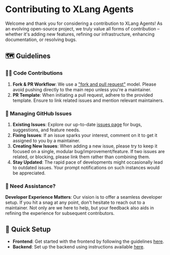 # Contributing to XLang Agents

Welcome and thank you for considering a contribution to XLang Agents! As an evolving open-source project, 
we truly value all forms of contribution – whether it's adding new features, 
refining our infrastructure, enhancing documentation, or resolving bugs.

## 🗺️ Guidelines

### 👩‍💻 Code Contributions

1. **Fork & PR Workflow**: We use a ["fork and pull request"](https://docs.github.com/en/get-started/quickstart/contributing-to-projects) model. Please avoid pushing directly to the main repo unless you're a maintainer.
3. **PR Template**: When initiating a pull request, adhere to the provided template. Ensure to link related issues and mention relevant maintainers.

### 🚩 Managing GitHub Issues

1. **Existing Issues**: Explore our up-to-date [issues page](https://github.com/langchain-ai/langchain/issues) for bugs, suggestions, and feature needs.
2. **Fixing Issues**: If an issue sparks your interest, comment on it to get it assigned to you by a maintainer.
3. **Creating New Issues**: When adding a new issue, please try to keep it focused on a single, modular bug/improvement/feature. If two issues are related, or blocking, please link them rather than combining them.
4. **Stay Updated**: The rapid pace of developments might occasionally lead to outdated issues. Your prompt notifications on such instances would be appreciated.

### 🙋 Need Assistance?

**Developer Experience Matters**: Our vision is to offer a seamless developer setup. If you hit a snag at any point, don't hesitate to reach out to a maintainer. Not only are we here to help, but your feedback also aids in refining the experience for subsequent contributors.

## 🚀 Quick Setup

- **Frontend**: Get started with the frontend by following the guidelines [here](https://github.com/xlang-ai/xlang_agents/blob/main/frontend/README.md).
- **Backend**: Set up the backend using instructions available [here](https://github.com/xlang-ai/xlang_agents/blob/main/backend/README.md).

